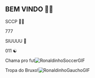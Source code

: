 ## BEM VINDO 🖤🤍

SCCP 🖤🤍

777 

SIUUUU 🐐

011 ☯️


Chama pro fut![RonaldinhoSoccerGIF](https://github.com/user-attachments/assets/9b4b39bd-4216-4cb5-90b4-16474f1171c7)



Tropa do Bruxo!![RonaldinhoGauchoGIF](https://github.com/user-attachments/assets/e96ffe9d-759e-463b-9144-b3988cfa5128)
